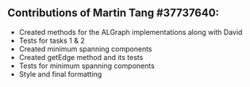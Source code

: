 ## Contributions of Martin Tang #37737640:
- Created methods for the ALGraph implementations along with David
- Tests for tasks 1 & 2
- Created minimum spanning components 
- Created getEdge method and its tests
- Tests for minimum spanning components 
- Style and final formatting